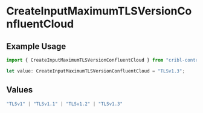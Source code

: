 # CreateInputMaximumTLSVersionConfluentCloud

## Example Usage

```typescript
import { CreateInputMaximumTLSVersionConfluentCloud } from "cribl-control-plane/models/operations";

let value: CreateInputMaximumTLSVersionConfluentCloud = "TLSv1.3";
```

## Values

```typescript
"TLSv1" | "TLSv1.1" | "TLSv1.2" | "TLSv1.3"
```